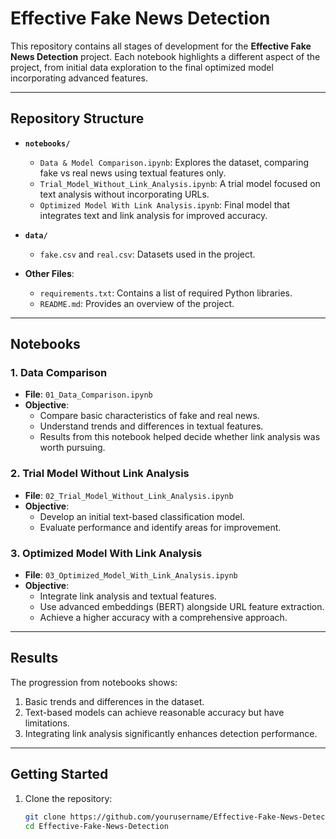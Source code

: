 # Effective Fake News Detection

This repository contains all stages of development for the **Effective Fake News Detection** project. Each notebook highlights a different aspect of the project, from initial data exploration to the final optimized model incorporating advanced features.

---

## Repository Structure

- **`notebooks/`**
  - `Data & Model Comparison.ipynb`: Explores the dataset, comparing fake vs real news using textual features only.
  - `Trial_Model_Without_Link_Analysis.ipynb`: A trial model focused on text analysis without incorporating URLs.
  - `Optimized Model With Link Analysis.ipynb`: Final model that integrates text and link analysis for improved accuracy.

- **`data/`**
  - `fake.csv` and `real.csv`: Datasets used in the project.

- **Other Files**:
  - `requirements.txt`: Contains a list of required Python libraries.
  - `README.md`: Provides an overview of the project.

---

## Notebooks

### 1. Data Comparison
- **File**: `01_Data_Comparison.ipynb`
- **Objective**: 
  - Compare basic characteristics of fake and real news.
  - Understand trends and differences in textual features.
  - Results from this notebook helped decide whether link analysis was worth pursuing.

### 2. Trial Model Without Link Analysis
- **File**: `02_Trial_Model_Without_Link_Analysis.ipynb`
- **Objective**: 
  - Develop an initial text-based classification model.
  - Evaluate performance and identify areas for improvement.

### 3. Optimized Model With Link Analysis
- **File**: `03_Optimized_Model_With_Link_Analysis.ipynb`
- **Objective**:
  - Integrate link analysis and textual features.
  - Use advanced embeddings (BERT) alongside URL feature extraction.
  - Achieve a higher accuracy with a comprehensive approach.

---

## Results

The progression from notebooks shows:
1. Basic trends and differences in the dataset.
2. Text-based models can achieve reasonable accuracy but have limitations.
3. Integrating link analysis significantly enhances detection performance.

---

## Getting Started

1. Clone the repository:
   ```bash
   git clone https://github.com/yourusername/Effective-Fake-News-Detection.git
   cd Effective-Fake-News-Detection
